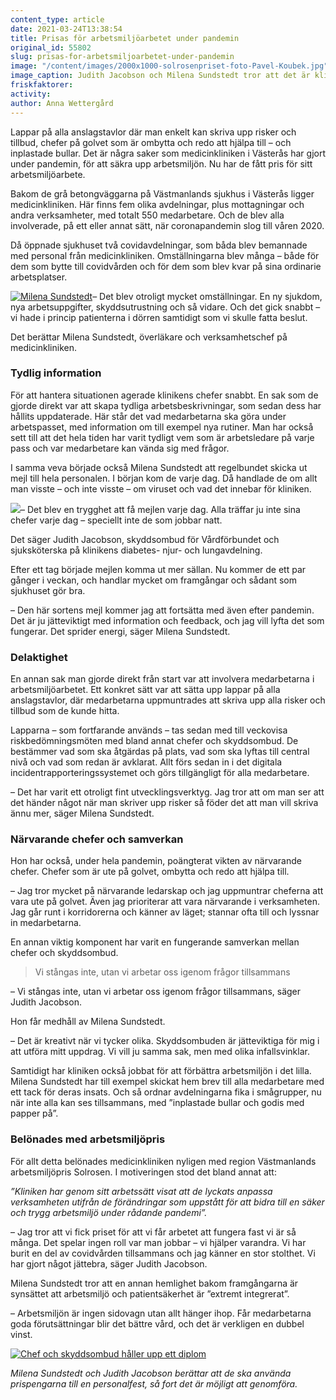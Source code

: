 ```yaml
---
content_type: article
date: 2021-03-24T13:38:54
title: Prisas för arbetsmiljöarbetet under pandemin
original_id: 55802
slug: prisas-for-arbetsmiljoarbetet-under-pandemin
image: "/content/images/2000x1000-solrosenpriset-foto-Pavel-Koubek.jpg"
image_caption: Judith Jacobson och Milena Sundstedt tror att det är klinikens lagkänsla som har gjort att de har vunnit arbetsmiljöpriset Solrosen. "Vi är olika avdelningar, men ett team", säger Judith Jacobson.
friskfaktorer:
activity:
author: Anna Wettergård
---
```


Lappar på alla anslagstavlor där man enkelt kan skriva upp risker och tillbud, chefer på golvet som är ombytta och redo att hjälpa till – och inplastade bullar. Det är några saker som medicinkliniken i Västerås har gjort under pandemin, för att säkra upp arbetsmiljön. Nu har de fått pris för sitt arbetsmiljöarbete.

Bakom de grå betongväggarna på Västmanlands sjukhus i Västerås ligger medicinkliniken. Här finns fem olika avdelningar, plus mottagningar och andra verksamheter, med totalt 550 medarbetare. Och de blev alla involverade, på ett eller annat sätt, när coronapandemin slog till våren 2020.

Då öppnade sjukhuset två covidavdelningar, som båda blev bemannade med personal från medicinkliniken. Omställningarna blev många – både för dem som bytte till covidvården och för dem som blev kvar på sina ordinarie arbetsplatser.

[![Milena Sundstedt](https://www.suntarbetsliv.se/wp-content/uploads/2021/03/200x220-milena-sundstedt-foto-Pavel-Koubek.jpg)](https://www.suntarbetsliv.se/wp-content/uploads/2021/03/200x220-milena-sundstedt-foto-Pavel-Koubek.jpg)– Det blev otroligt mycket omställningar. En ny sjukdom, nya arbetsuppgifter, skyddsutrustning och så vidare. Och det gick snabbt – vi hade i princip patienterna i dörren samtidigt som vi skulle fatta beslut.

Det berättar Milena Sundstedt, överläkare och verksamhetschef på medicinkliniken.

### Tydlig information

För att hantera situationen agerade klinikens chefer snabbt. En sak som de gjorde direkt var att skapa tydliga arbetsbeskrivningar, som sedan dess har hållits uppdaterade. Här står det vad medarbetarna ska göra under arbetspasset, med information om till exempel nya rutiner. Man har också sett till att det hela tiden har varit tydligt vem som är arbetsledare på varje pass och var medarbetare kan vända sig med frågor.

I samma veva började också Milena Sundstedt att regelbundet skicka ut mejl till hela personalen. I början kom de varje dag. Då handlade de om allt man visste – och inte visste – om viruset och vad det innebar för kliniken.

[![](https://www.suntarbetsliv.se/wp-content/uploads/2021/03/200x220-judith-jacobsson-foto-Pavel-Koubek.jpg)](https://www.suntarbetsliv.se/wp-content/uploads/2021/03/200x220-judith-jacobsson-foto-Pavel-Koubek.jpg)– Det blev en trygghet att få mejlen varje dag. Alla träffar ju inte sina chefer varje dag – speciellt inte de som jobbar natt.

Det säger Judith Jacobson, skyddsombud för Vårdförbundet och sjuksköterska på klinikens diabetes- njur- och lungavdelning.

Efter ett tag började mejlen komma ut mer sällan. Nu kommer de ett par gånger i veckan, och handlar mycket om framgångar och sådant som sjukhuset gör bra.

– Den här sortens mejl kommer jag att fortsätta med även efter pandemin. Det är ju jätteviktigt med information och feedback, och jag vill lyfta det som fungerar. Det sprider energi, säger Milena Sundstedt.

### Delaktighet

En annan sak man gjorde direkt från start var att involvera medarbetarna i arbetsmiljöarbetet. Ett konkret sätt var att sätta upp lappar på alla anslagstavlor, där medarbetarna uppmuntrades att skriva upp alla risker och tillbud som de kunde hitta.

Lapparna – som fortfarande används – tas sedan med till veckovisa riskbedömningsmöten med bland annat chefer och skyddsombud. De bestämmer vad som ska åtgärdas på plats, vad som ska lyftas till central nivå och vad som redan är avklarat. Allt förs sedan in i det digitala incidentrapporteringssystemet och görs tillgängligt för alla medarbetare.

– Det har varit ett otroligt fint utvecklingsverktyg. Jag tror att om man ser att det händer något när man skriver upp risker så föder det att man vill skriva ännu mer, säger Milena Sundstedt.

### Närvarande chefer och samverkan

Hon har också, under hela pandemin, poängterat vikten av närvarande chefer. Chefer som är ute på golvet, ombytta och redo att hjälpa till.

– Jag tror mycket på närvarande ledarskap och jag uppmuntrar cheferna att vara ute på golvet. Även jag prioriterar att vara närvarande i verksamheten. Jag går runt i korridorerna och känner av läget; stannar ofta till och lyssnar in medarbetarna.

En annan viktig komponent har varit en fungerande samverkan mellan chefer och skyddsombud.

> Vi stångas inte, utan vi arbetar oss igenom frågor tillsammans

– Vi stångas inte, utan vi arbetar oss igenom frågor tillsammans, säger Judith Jacobson.

Hon får medhåll av Milena Sundstedt.

– Det är kreativt när vi tycker olika. Skyddsombuden är jätteviktiga för mig i att utföra mitt uppdrag. Vi vill ju samma sak, men med olika infallsvinklar.

Samtidigt har kliniken också jobbat för att förbättra arbetsmiljön i det lilla. Milena Sundstedt har till exempel skickat hem brev till alla medarbetare med ett tack för deras insats. Och så ordnar avdelningarna fika i smågrupper, nu när inte alla kan ses tillsammans, med ”inplastade bullar och godis med papper på”.

### Belönades med arbetsmiljöpris

För allt detta belönades medicinkliniken nyligen med region Västmanlands arbetsmiljöpris Solrosen. I motiveringen stod det bland annat att:

_”Kliniken har genom sitt arbetssätt visat att de lyckats anpassa verksamheten utifrån de förändringar som uppstått för att bidra till en säker och trygg arbetsmiljö under rådande pandemi”._

– Jag tror att vi fick priset för att vi får arbetet att fungera fast vi är så många. Det spelar ingen roll var man jobbar – vi hjälper varandra. Vi har burit en del av covidvården tillsammans och jag känner en stor stolthet. Vi har gjort något jättebra, säger Judith Jacobson.

Milena Sundstedt tror att en annan hemlighet bakom framgångarna är synsättet att arbetsmiljö och patientsäkerhet är ”extremt integrerat”.

– Arbetsmiljön är ingen sidovagn utan allt hänger ihop. Får medarbetarna goda förutsättningar blir det bättre vård, och det är verkligen en dubbel vinst.

[![Chef och skyddsombud håller upp ett diplom](https://www.suntarbetsliv.se/wp-content/uploads/2021/03/750x400-solrosenpriset-foto-Pavel-Koubek.jpg)](https://www.suntarbetsliv.se/wp-content/uploads/2021/03/750x400-solrosenpriset-foto-Pavel-Koubek.jpg)

_Milena Sundstedt och Judith Jacobson berättar att de ska använda prispengarna till en personalfest, så fort det är möjligt att genomföra._
